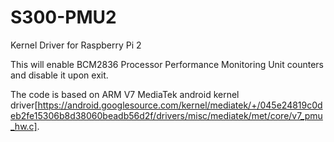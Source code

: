 # S300-PMU2
Kernel Driver for Raspberry Pi 2

This will enable BCM2836 Processor Performance Monitoring Unit counters and disable it upon exit. 

The code is based on ARM V7 MediaTek android kernel driver[https://android.googlesource.com/kernel/mediatek/+/045e24819c0deb2fe15306b8d38060beadb56d2f/drivers/misc/mediatek/met/core/v7_pmu_hw.c]. 
